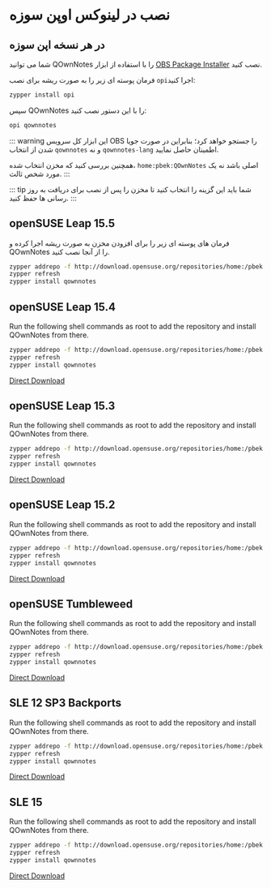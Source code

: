 # نصب در لینوکس اوپن سوزه

<installation-opensuse/>

<!-- <Content :page-key="getPageKey($site.pages, '/installation/ubuntu.md')" /> -->


## در هر نسخه اپن سوزه

شما می توانید QOwnNotes را با استفاده از ابزار [OBS Package Installer](https://github.com/openSUSE/opi) نصب کنید.

فرمان پوسته ای زیر را به صورت ریشه برای نصب `opi`اجرا کنید:

```bash
zypper install opi
```

سپس QOwnNotes را با این دستور نصب کنید:

```bash
opi qownnotes
```

::: warning
این ابزار کل سرویس OBS را جستجو خواهد کرد؛ بنابراین در صورت جویا شدن از انتخاب `qownnotes` و نه `qownnotes-lang` اطمینان حاصل نمایید.

همچنین بررسی کنید که مخزن انتخاب شده، `home:pbek:QOwnNotes` اصلی باشد نه یک مورد شخص ثالث.
:::

::: tip
شما باید این گزینه را انتخاب کنید تا مخزن را پس از نصب برای دریافت به روز رسانی ها حفظ کنید.
:::

## openSUSE Leap 15.5

فرمان های پوسته ای زیر را برای افزودن مخزن به صورت ریشه اجرا کرده و QOwnNotes را از آنجا نصب کنید.

```bash
zypper addrepo -f http://download.opensuse.org/repositories/home:/pbek:/QOwnNotes/15.5/home:pbek:QOwnNotes.repo
zypper refresh
zypper install qownnotes
```

## openSUSE Leap 15.4

Run the following shell commands as root to add the repository and install QOwnNotes from there.

```bash
zypper addrepo -f http://download.opensuse.org/repositories/home:/pbek:/QOwnNotes/15.4/home:pbek:QOwnNotes.repo
zypper refresh
zypper install qownnotes
```

[Direct Download](https://download.opensuse.org/repositories/home:/pbek:/QOwnNotes/15.4)

## openSUSE Leap 15.3

Run the following shell commands as root to add the repository and install QOwnNotes from there.

```bash
zypper addrepo -f http://download.opensuse.org/repositories/home:/pbek:/QOwnNotes/openSUSE_Leap_15.3/home:pbek:QOwnNotes.repo
zypper refresh
zypper install qownnotes
```

[Direct Download](https://download.opensuse.org/repositories/home:/pbek:/QOwnNotes/openSUSE_Leap_15.3)

## openSUSE Leap 15.2

Run the following shell commands as root to add the repository and install QOwnNotes from there.

```bash
zypper addrepo -f http://download.opensuse.org/repositories/home:/pbek:/QOwnNotes/openSUSE_Leap_15.2/home:pbek:QOwnNotes.repo
zypper refresh
zypper install qownnotes
```

[Direct Download](https://download.opensuse.org/repositories/home:/pbek:/QOwnNotes/openSUSE_Leap_15.2)

## openSUSE Tumbleweed

Run the following shell commands as root to add the repository and install QOwnNotes from there.

```bash
zypper addrepo -f http://download.opensuse.org/repositories/home:/pbek:/QOwnNotes/openSUSE_Tumbleweed/home:pbek:QOwnNotes.repo
zypper refresh
zypper install qownnotes
```

[Direct Download](https://download.opensuse.org/repositories/home:/pbek:/QOwnNotes/openSUSE_Tumbleweed)


## SLE 12 SP3 Backports

Run the following shell commands as root to add the repository and install QOwnNotes from there.

```bash
zypper addrepo -f http://download.opensuse.org/repositories/home:/pbek:/QOwnNotes/SLE_12_SP3_Backports/home:pbek:QOwnNotes.repo
zypper refresh
zypper install qownnotes
```

[Direct Download](https://download.opensuse.org/repositories/home:/pbek:/QOwnNotes/SLE_12_SP3_Backports)

## SLE 15

Run the following shell commands as root to add the repository and install QOwnNotes from there.

```bash
zypper addrepo -f http://download.opensuse.org/repositories/home:/pbek:/QOwnNotes/SLE_15/home:pbek:QOwnNotes.repo
zypper refresh
zypper install qownnotes
```

[Direct Download](https://download.opensuse.org/repositories/home:/pbek:/QOwnNotes/SLE_15)
